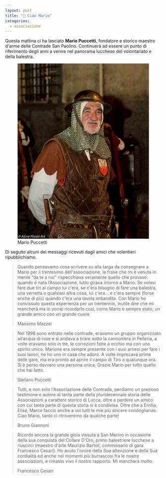 ```yaml
---
layout: post
title: "🎯 Ciao Mario"
categories:
  - associazione
---
```


Questa mattina ci ha lasciato **Mario Puccetti**, fondatore e storico maestro
d'arme delle Contrade San Paolino. Continuerà ad essere un punto di riferimento
degli anni a venire nel panorama lucchese del volontariato e della balestra.

<!-- more -->

<figure class="align-center">
  <img src="/assets/images/2021/mario-puccetti-contrade-san-paolino.jpg" alt="Mario Puccetti">
  <figcaption>Mario Puccetti</figcaption>
</figure>

Di seguito alcuni dei messaggi ricevuti dagli amici che volentieri
ripubblichiamo.

> Quando pensavamo cosa scrivere su alla targa da consegnare a Mario per il
> trentesimo dell'associazione, la frase che mi è venuta in mente “da te a noi”
> rispecchiava veramente quello che provavo: quando è nata l’Associazione, tutto
> girava intorno a Mario. Se volevi fare due tiri al campo lui c'era, se c'era
> bisogno di fare una balestra, una verretta o qualsiasi altra cosa, lui
> c'era... e c'era sempre (forse anche di più) quando c'era una tavola
> imbandita. Con Mario ho convissuto questa esperienza per un trentennio,
> inutile dire che mi mancherà ma io vorrei ricordarlo così, come Mario è sempre
> stato, un grande amico con un grande cuore
>
> Massimo Mazzei

> Nel 1998 sono entrato nelle contrade, eravamo un gruppo organizzato all’acqua
> di rose e si andava a tirare sotto la cannoniera in Pelleria, a volte eravamo
> solo in tre, le correzioni fatte a occhio ma con uno spirito unico. Marione
> era sempre presente con i suoi arnesi per fare i suoi lavori, ne ho uno in
> casa che adoro. A volte imprecava prima delle gare, ma era pronto ad aprire il
> campo di Tiro a qualunque ora. Si è perso davvero una persona unica, Grazie
> Mario per tutto quello che hai fatto.
>
> Stefano Puccetti

> Tutti, e non solo l'Associazione delle Contrade, perdiamo un prezioso
> testimone e autore di tanta parte della pluridecennale storia delle
> Associazioni a carattere storico di Lucca, oltre a perdere un amico con cui
> tanta parte di questa storia si è condivisa. Oltre che a Emilia, Elisa, Marco
> faccio anche a voi tutti le mie più sincere condoglianze. Ciao Mario, tanto ci
> ritroveremo da qualche parte!
>
> Bruno Giannoni

> Ricordo ancora la grande gioia vissuta a San Marino in occasione della sua
> conquista del Collare D'Oro, primo balestriere lucchese a riuscirci  (maestro
> d'arte Maurizio Bartoli, commissario di gara Francesco Cesari). Ho avuto
> l'onore della Sua attenzione e della Sua cordialità ed anche nei momenti più
> burrascosi fra le nostre associazioni, è rimasto vivo il nostro rapporto. Mi
> mancherà molto.
>
> Francesco Cesari
